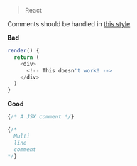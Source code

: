 > React

Comments should be handled in [this style](http://wesbos.com/react-jsx-comments/)

**Bad**

```js
render() {
  return (
    <div>
      <!-- This doesn't work! -->
    </div>
  )
}
```

**Good**

```js
{/* A JSX comment */}
```

```js
{/*
  Multi
  line
  comment
*/}
```
